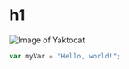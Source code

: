 # h1
![Image of Yaktocat](https://octodex.github.com/images/yaktocat.png)

``` javascript
var myVar = "Hello, world!";
```
